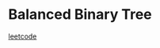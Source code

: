 Balanced Binary Tree
====================
[leetcode](https://leetcode.com/problems/balanced-binary-tree)
